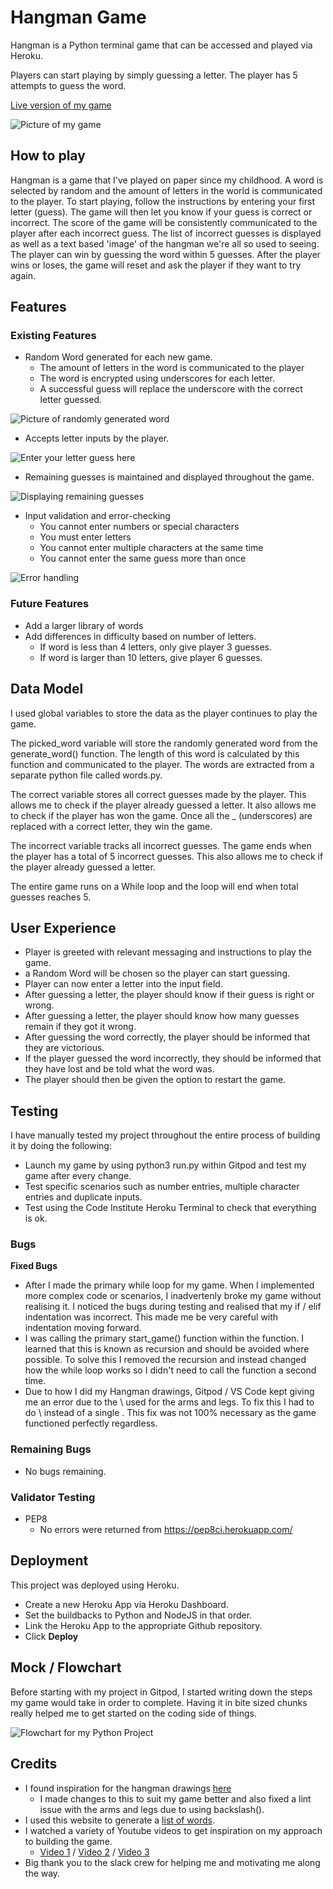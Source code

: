 # Hangman Game

Hangman is a Python terminal game that can be accessed and played via Heroku. 

Players can start playing by simply guessing a letter. The player has 5 attempts to guess the word. 

[Live version of my game](https://gary-project-3.herokuapp.com/)

![Picture of my game](https://garys007.github.io/Project-3/assets/images/responsive.png)

## How to play

Hangman is a game that I've played on paper since my childhood. A word is selected by random and the amount of letters in the world is communicated to the player.
To start playing, follow the instructions by entering your first letter (guess).
The game will then let you know if your guess is correct or incorrect. 
The score of the game will be consistently communicated to the player after each incorrect guess. 
The list of incorrect guesses is displayed as well as a text based 'image' of the hangman we're all so used to seeing. 
The player can win by guessing the word within 5 guesses. 
After the player wins or loses, the game will reset and ask the player if they want to try again.

## Features

### Existing Features

* Random Word generated for each new game.
    * The amount of letters in the word is communicated to the player
    * The word is encrypted using underscores for each letter.
    * A successful guess will replace the underscore with the correct letter guessed.

![Picture of randomly generated word](https://garys007.github.io/Project-3/assets/images/random.png)

* Accepts letter inputs by the player.

![Enter your letter guess here](https://garys007.github.io/Project-3/assets/images/letter.png)

* Remaining guesses is maintained and displayed throughout the game.

![Displaying remaining guesses](https://garys007.github.io/Project-3/assets/images/guesses.png)

* Input validation and error-checking
    * You cannot enter numbers or special characters
    * You must enter letters
    * You cannot enter multiple characters at the same time
    * You cannot enter the same guess more than once

![Error handling](https://garys007.github.io/Project-3/assets/images/errors.png)

### Future Features
* Add a larger library of words
* Add differences in difficulty based on number of letters.
    * If word is less than 4 letters, only give player 3 guesses.
    * If word is larger than 10 letters, give player 6 guesses.

## Data Model
I used global variables to store the data as the player continues to play the game.

The picked_word variable will store the randomly generated word from the generate_word() function. 
The length of this word is calculated by this function and communicated to the player.
The words are extracted from a separate python file called words.py.

The correct variable stores all correct guesses made by the player. 
This allows me to check if the player already guessed a letter.
It also allows me to check if the player has won the game. Once all the _ (underscores) are replaced with a correct letter,
they win the game.

The incorrect variable tracks all incorrect guesses. The game ends when the player has a total of 5 incorrect guesses.
This also allows me to check if the player already guessed a letter.

The entire game runs on a While loop and the loop will end when total guesses reaches 5.

## User Experience

* Player is greeted with relevant messaging and instructions to play the game.
* a Random Word will be chosen so the player can start guessing.
* Player can now enter a letter into the input field.
* After guessing a letter, the player should know if their guess is right or wrong.
* After guessing a letter, the player should know how many guesses remain if they got it wrong.
* After guessing the word correctly, the player should be informed that they are victorious.
* If the player guessed the word incorrectly, they should be informed that they have lost and be told what the word was.
* The player should then be given the option to restart the game.


## Testing

I have manually tested my project throughout the entire process of building it by doing the following:
* Launch my game by using python3 run.py within Gitpod and test my game after every change.
* Test specific scenarios such as number entries, multiple character entries and duplicate inputs.
* Test using the Code Institute Heroku Terminal to check that everything is ok.

### Bugs

**Fixed Bugs**

* After I made the primary while loop for my game. When I implemented more complex code or scenarios, I inadvertenly broke my game without realising it. 
I noticed the bugs during testing and realised that my if / elif indentation was incorrect. This made me be very careful with indentation moving forward.
* I was calling the primary start_game() function within the function. I learned that this is known as recursion and should be avoided where possible. 
To solve this I removed the recursion and instead changed how the while loop works so I didn't need to call the function a second time.
* Due to how I did my Hangman drawings, Gitpod / VS Code kept giving me an error due to the \ used for the arms and legs. To fix this I had to do \\ instead of a single \.
This fix was not 100% necessary as the game functioned perfectly regardless.

### Remaining Bugs

* No bugs remaining.

### Validator Testing

* PEP8
    * No errors were returned from https://pep8ci.herokuapp.com/

## Deployment

This project was deployed using Heroku.

* Create a new Heroku App via Heroku Dashboard.
* Set the buildbacks to Python and NodeJS in that order.
* Link the Heroku App to the appropriate Github repository.
* Click **Deploy**

## Mock / Flowchart

Before starting with my project in Gitpod, I started writing down the steps my game would take in order to complete.
Having it in bite sized chunks really helped me to get started on the coding side of things.

![Flowchart for my Python Project](https://garys007.github.io/Project-3/assets/images/mock.png)

## Credits

* I found inspiration for the hangman drawings [here](https://itsourcecode.com/free-projects/python-projects/hangman-game-in-python-with-source-code/)
    * I made changes to this to suit my game better and also fixed a lint issue with the arms and legs due to using backslash(\). 
* I used this website to generate a [list of words](https://www.randomlists.com/random-words).
* I watched a variety of Youtube videos to get inspiration on my approach to building the game. 
    * [Video 1](https://www.youtube.com/watch?v=cJJTnI22IF8&t=103s&ab_channel=KylieYing) / [Video 2](https://www.youtube.com/watch?v=pFvSb7cb_Us&ab_channel=ShaunHalverson) / [Video 3](https://www.youtube.com/watch?v=6G4n3oY5Svo&ab_channel=YujianTang)
* Big thank you to the slack crew for helping me and motivating me along the way.    
